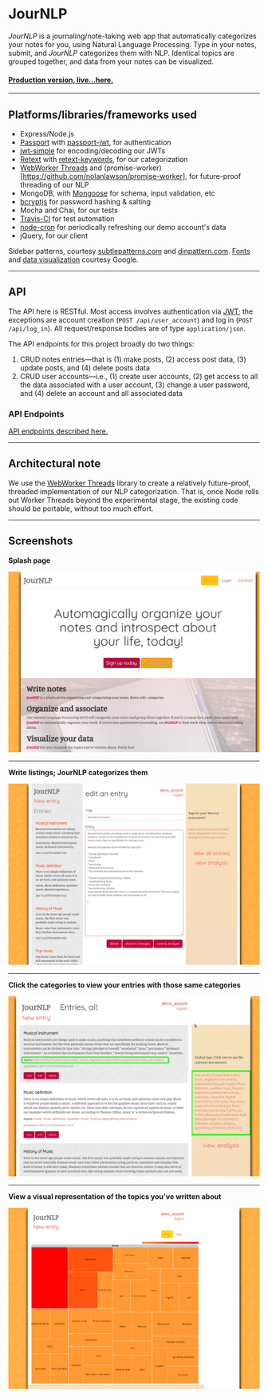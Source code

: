 # JourNLP

_JourNLP_ is a journaling/note-taking web app that automatically categorizes your notes for you, using Natural Language Processing. Type in your notes, submit, and _JourNLP_ categorizes them with NLP. Identical topics are grouped together, and data from your notes can be visualized.

#### [Production version, live...here.](https://jour-nlp.herokuapp.com)
---------------------------------------------------------------

## Platforms/libraries/frameworks used
* Express/Node.js
* [Passport](http://passportjs.org/) with [passport-jwt](https://github.com/themikenicholson/passport-jwt), for authentication
* [jwt-simple](https://github.com/hokaccha/node-jwt-simple) for encoding/decoding our JWTs
* [Retext](https://github.com/wooorm/retext/) with [retext-keywords](https://github.com/wooorm/retext-keywords), for our categorization
* [WebWorker Threads](https://www.npmjs.com/package/webworker-threads) and (promise-worker)[https://github.com/nolanlawson/promise-worker], for future-proof threading of our NLP
* MongoDB, with [Mongoose](mongoosejs.com/) for schema, input validation, etc
* [bcryptjs](https://www.npmjs.com/package/bcryptjs) for password hashing & salting
* Mocha and Chai, for our tests
* [Travis-CI](https://travis-ci.org/) for test automation
* [node-cron](https://github.com/kelektiv/node-cron) for periodically refreshing our demo account's data
* jQuery, for our client

Sidebar patterns, courtesy [subtlepatterns.com](http://www.subtlepatterns.com) and [dinpattern.com](http://www.dinpattern.com/).
[Fonts](https://fonts.google.com/) and [data visualization](https://developers.google.com/chart/) courtesy Google.

---------------------------------------------------------------

## API

The API here is RESTful. Most access involves authentication via [JWT](https://jwt.io/introduction/); the exceptions are account creation (`POST /api/user_account`) and log in (`POST /api/log_in`). All request/response bodies are of type `application/json`.

The API endpoints for this project broadly do two things:

1. CRUD notes entries&#8212;that is (1) make posts, (2) access post data, (3) update posts, and (4) delete posts data
2. CRUD user accounts&#8212;i.e., (1) create user accounts, (2) get access to all the data associated with a user account, (3) change a user password, and (4) delete an account and all associated data

### API Endpoints

[API endpoints described here.](doc/API-documentation.md)

---------------------------------------------------------------

## Architectural note

We use the [WebWorker Threads](https://www.npmjs.com/package/webworker-threads) library to create a relatively future-proof, threaded implementation of our NLP categorization. That is, once Node rolls out Worker Threads beyond the experimental stage, the existing code should be portable, without too much effort.

---------------------------------------------------------------

## Screenshots

**Splash page**

![splash page](doc/splash.png)

---------------------------------------------------------------

**Write listings; JourNLP categorizes them**

![write listings](doc/entry.png)

---------------------------------------------------------------

**Click the categories to view your entries with those same categories**

![categories](doc/listings.png)

---------------------------------------------------------------

**View a visual representation of the topics you've written about**

![visualization](doc/analysis.png)
